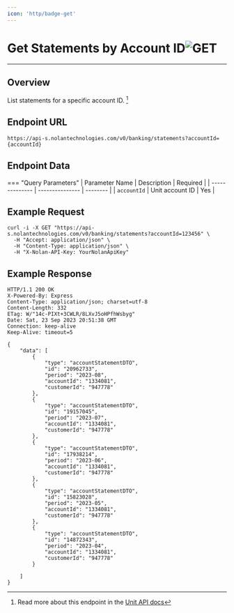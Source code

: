 ```yaml
---
icon: 'http/badge-get'
---
```


<h1 class=article-title>Get Statements by Account ID<img class="article-title-image" src="/assets/images/badge-get.svg" alt="GET"/></h1>

---

## Overview
List statements for a specific account ID. [^ 1]

## Endpoint URL
`https://api-s.nolantechnologies.com/v0/banking/statements?accountId={accountId}`

## Endpoint Data
=== "Query Parameters"
    | Parameter Name | Description     | Required |
    | -------------- | --------------- | -------- |
    | `accountId`    | Unit account ID | Yes      |

## Example Request
```text
curl -i -X GET "https://api-s.nolantechnologies.com/v0/banking/statements?accountId=123456" \
  -H "Accept: application/json" \
  -H "Content-Type: application/json" \
  -H "X-Nolan-API-Key: YourNolanApiKey" 
```

## Example Response
```text
HTTP/1.1 200 OK
X-Powered-By: Express
Content-Type: application/json; charset=utf-8
Content-Length: 332
ETag: W/"14c-PIXt+3CWLR/8LXvJ5oHPfhWsbyg"
Date: Sat, 23 Sep 2023 20:51:38 GMT
Connection: keep-alive
Keep-Alive: timeout=5

{
    "data": [
        {
            "type": "accountStatementDTO",
            "id": "20962733",
            "period": "2023-08",
            "accountId": "1334081",
            "customerId": "947778"
        },
        {
            "type": "accountStatementDTO",
            "id": "19157045",
            "period": "2023-07",
            "accountId": "1334081",
            "customerId": "947778"
        },
        {
            "type": "accountStatementDTO",
            "id": "17938214",
            "period": "2023-06",
            "accountId": "1334081",
            "customerId": "947778"
        },
        {
            "type": "accountStatementDTO",
            "id": "15823028",
            "period": "2023-05",
            "accountId": "1334081",
            "customerId": "947778"
        },
        {
            "type": "accountStatementDTO",
            "id": "14872343",
            "period": "2023-04",
            "accountId": "1334081",
            "customerId": "947778"
        }

    ]
}
```

[^ 1]: Read more about this endpoint in the <a target="_blank" rel="noopener noreferrer" href="https://docs.unit.co/statements#list-statements">Unit API docs</a>

